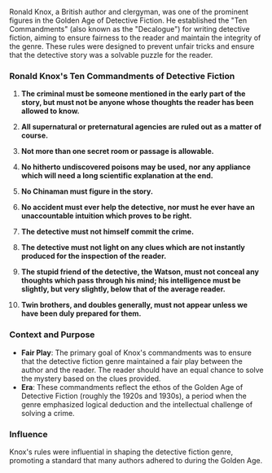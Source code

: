 

Ronald Knox, a British author and clergyman, 
was one of the prominent figures in the Golden Age of Detective Fiction. 
He established the "Ten Commandments" (also known as the "Decalogue") 
for writing detective fiction, 
aiming to ensure fairness to the reader and maintain the integrity of the genre. 
These rules were designed to prevent unfair tricks 
and ensure that the detective story was a solvable puzzle for the reader. 

### Ronald Knox's Ten Commandments of Detective Fiction

1. **The criminal must be someone mentioned in the early part of the story, but must not be anyone whose thoughts the reader has been allowed to know.**

2. **All supernatural or preternatural agencies are ruled out as a matter of course.**

3. **Not more than one secret room or passage is allowable.**

4. **No hitherto undiscovered poisons may be used, nor any appliance which will need a long scientific explanation at the end.**

5. **No Chinaman must figure in the story.**

6. **No accident must ever help the detective, nor must he ever have an unaccountable intuition which proves to be right.**

7. **The detective must not himself commit the crime.**

8. **The detective must not light on any clues which are not instantly produced for the inspection of the reader.**

9. **The stupid friend of the detective, the Watson, must not conceal any thoughts which pass through his mind; his intelligence must be slightly, but very slightly, below that of the average reader.**

10. **Twin brothers, and doubles generally, must not appear unless we have been duly prepared for them.**

### Context and Purpose

- **Fair Play**: The primary goal of Knox's commandments was 
  to ensure that the detective fiction genre maintained 
  a fair play between the author and the reader. 
  The reader should have an equal chance to solve the mystery 
  based on the clues provided.
- **Era**: These commandments reflect the ethos of 
  the Golden Age of Detective Fiction (roughly the 1920s and 1930s), 
  a period when the genre emphasized logical deduction 
  and the intellectual challenge of solving a crime.

### Influence

Knox's rules were influential in shaping the detective fiction genre, 
promoting a standard that many authors adhered to during the Golden Age. 





